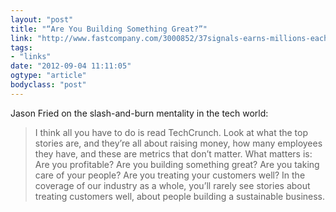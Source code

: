 ```yaml
---
layout: "post"
title: "“Are You Building Something Great?”"
link: "http://www.fastcompany.com/3000852/37signals-earns-millions-each-year-its-ceo%E2%80%99s-model-his-cleaning-lady"
tags: 
- "links"
date: "2012-09-04 11:11:05"
ogtype: "article"
bodyclass: "post"
---
```


Jason Fried on the slash-and-burn mentality in the tech world:

> I think all you have to do is read TechCrunch. Look at what the top stories are, and they’re all about raising money, how many employees they have, and these are metrics that don’t matter. What matters is: Are you profitable? Are you building something great? Are you taking care of your people? Are you treating your customers well? In the coverage of our industry as a whole, you’ll rarely see stories about treating customers well, about people building a sustainable business.